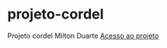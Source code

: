 # projeto-cordel
 Projeto cordel Milton Duarte
<a href='https://malrizio.github.io/projeto-cordel/'>Acesso ao projeto</a>
